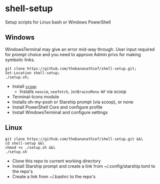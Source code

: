 # shell-setup
Setup scripts for Linux bash or Windows PowerShell

## Windows
WindowsTerminal may give an error mid-way through. User input required for prompt choice and you need to approve Admin privs for making symbolic links.
```
git clone https://github.com/thebananathief/shell-setup.git;
Set-Location shell-setup;
./setup.sh;
```
- Install [`scoop`](https://github.com/ScoopInstaller/Scoop)
    - Installs `neovim`, `neofetch`, `JetBrainsMono-NF` via scoop
- Terminal-Icons module
- Installs oh-my-posh or Starship prompt (via scoop), or none
- Install PowerShell Core and configure profile
- Install WindowsTerminal and configure settings

## Linux
```
git clone https://github.com/thebananathief/shell-setup.git &&\
cd shell-setup &&\
chmod +x ./setup.sh &&\
./setup.sh
```
- Clone this repo to current working directory
- Install Starship prompt and create a link from ~/.config/starship.toml to the repo's
- Create a link from ~/.bashrc to the repo's